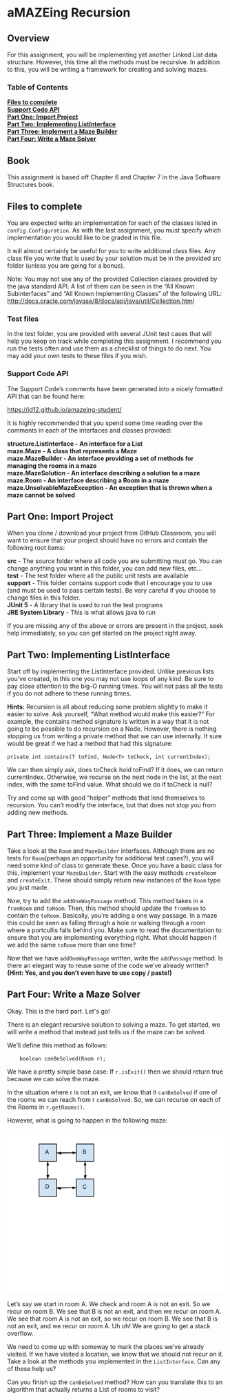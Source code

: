 # aMAZEing Recursion 

## Overview
For this assignment, you will be implementing yet another Linked List data structure. However, this time all the methods must be recursive. In addition to this, you will be writing a framework for creating and solving mazes.

### Table of Contents
**[Files to complete](#files-to-complete)**<br>
**[Support Code API](#support-code-api)**<br>
**[Part One: Import Project](#part-one-import-project)**<br>
**[Part Two: Implementing ListInterface](#part-two-implementing-listinterface)**<br>
**[Part Three: Implement a Maze Builder](#part-three-implement-a-maze-builder)**<br>
**[Part Four: Write a Maze Solver](#part-four-write-a-maze-solver)**<br>

## Book
This assignment is based off Chapter 6 and Chapter 7 in the Java Software Structures book.

## Files to complete
You are expected write an implementation for each of the classes listed in `config.Configuration`. As with the last assignment, you must specify which implementation you would like to be graded in this file.

It will almost certainly be useful for you to write additional class files. Any class file you write that is used by your solution must be in the provided src folder (unless you are going for a bonus).

Note: You may not use any of the provided Collection classes provided by the java standard API. A list of them can be seen in the “All Known Subinterfaces” and “All Known Implementing Classes” of the following URL: http://docs.oracle.com/javase/8/docs/api/java/util/Collection.html

### Test files
In the test folder, you are provided with several JUnit test cases that will help you keep on track while completing this assignment. I recommend you run the tests often and use them as a checklist of things to do next. You may add your own tests to these files if you wish.

### Support Code API
The Support Code’s comments have been generated into a nicely formatted API that can be found here: 

https://jd12.github.io/amazeing-student/

It is highly recommended that you spend some time reading over the comments in each of the interfaces and classes provided:

**structure.ListInterface - An interface for a List<br>
maze.Maze - A class that represents a Maze<br>
maze.MazeBuilder - An interface providing a set of methods for managing the rooms in a maze<br>
maze.MazeSolution - An interface describing a solution to a maze<br>
maze.Room - An interface describing a Room in a maze<br>
maze.UnsolvableMazeException - An exception that is thrown when a maze cannot be solved**


## Part One: Import Project 
When you clone / download your project from GitHub Classroom, you will want to ensure that your project should have no errors and contain the following root items:

**src** - The source folder where all code you are submitting must go. You can change anything you want in this folder, you can add new files, etc...<br>
**test** - The test folder where all the public unit tests are available<br>
**support** - This folder contains support code that I encourage you to use (and must be used to pass certain tests). Be very careful if you choose to change files in this folder.<br>
**JUnit 5** - A library that is used to run the test programs<br>
**JRE System Library** - This is what allows java to run<br>

If you are missing any of the above or errors are present in the project, seek help immediately, so you can get started on the project right away.


## Part Two: Implementing ListInterface
Start off by implementing the ListInterface provided. Unlike previous lists you’ve created, in this one you may not use loops of any kind. Be sure to pay close attention to the big-O running times. You will not pass all the tests if you do not adhere to these running times.

**Hints:** Recursion is all about reducing some problem slightly to make it easier to solve. Ask yourself, “What method would make this easier?” For example, the contains method signature is written in a way that it is not going to be possible to do recursion on a Node. However, there is nothing stopping us from writing a private method that we can use internally. It sure would be great if we had a method that had this signature:

```
private int contains(T toFind, Node<T> toCheck, int currentIndex);
```

We can then simply ask, does toCheck hold toFind? If it does, we can return currentIndex. Otherwise, we recurse on the next node in the list, at the next index, with the same toFind value. What should we do if toCheck is null?

Try and come up with good “helper” methods that lend themselves to recursion. You can’t modify the interface, but that does not stop you from adding new methods.


## Part Three: Implement a Maze Builder
Take a look at the `Room` and `MazeBuilder` interfaces. Although there are no tests for `Room`(perhaps an opportunity for additional test cases?), you will need some kind of class to generate these. Once you have a basic class for this, implement your `MazeBuilder`. Start with the easy methods `createRoom` and `createExit`. These should simply return new instances of the `Room` type you just made.

Now, try to add the `addOneWayPassage` method. This method takes in a `fromRoom` and `toRoom`. Then, this method should update the `fromRoom` to contain the `toRoom`. Basically, you’re adding a one way passage. In a maze this could be seen as falling through a hole or walking through a room where a portcullis falls behind you. Make sure to read the documentation to ensure that you are implementing everything right. What should happen if we add the same `toRoom` more than one time?

Now that we have `addOneWayPassage` written, write the `addPassage` method. Is there an elegant way to reuse some of the code we’ve already written? **(Hint: Yes, and you don’t even have to use copy / paste!)**


## Part Four: Write a Maze Solver
Okay. This is the hard part. Let's go!

There is an elegant recursive solution to solving a maze. To get started, we will write a method that instead just tells us if the maze can be solved.

We’ll define this method as follows:

```
	boolean canBeSolved(Room r);
```

We have a pretty simple base case: If `r.isExit()` then we should return true because we can solve the maze.

In the situation where r is not an exit, we know that it `canBeSolved` if one of the rooms we can reach from r `canBeSolved`. So, we can recurse on each of the Rooms in `r.getRooms()`.

However, what is going to happen in the following maze:

![Recursive Maze](./images/endlessMaze.png)

Let’s say we start in room A. We check and room A is not an exit. So we recur on room B. We see that B is not an exit, and then we recur on room A. We see that room A is not an exit, so we recur on room B. We see that B is not an exit, and we recur on room A. Uh oh! We are going to get a stack overflow.

We need to come up with someway to mark the places we’ve already visited. If we have visited a location, we know that we should not recur on it. Take a look at the methods you implemented in the `ListInterface`. Can any of these help us?

Can you finish up the `canBeSolved` method? How can you translate this to an algorithm that actually returns a List of rooms to visit?
